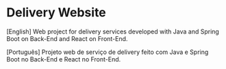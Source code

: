 # Delivery Website

[English] Web project for delivery services developed with Java and Spring Boot on Back-End and React on Front-End.

[Português] Projeto web de serviço de delivery feito com Java e Spring Boot no Back-End e React no Front-End.
